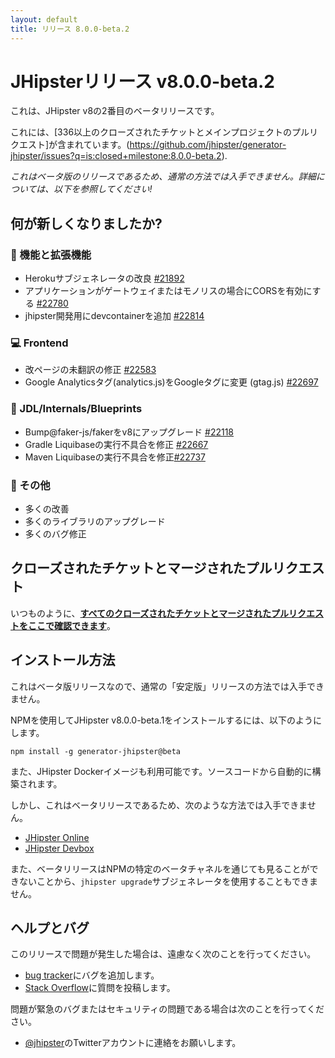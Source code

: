 ```yaml
---
layout: default
title: リリース 8.0.0-beta.2
---
```


JHipsterリリース v8.0.0-beta.2
==================

これは、JHipster v8の2番目のベータリリースです。

これには、[336以上のクローズされたチケットとメインプロジェクトのプルリクエスト]が含まれています。(https://github.com/jhipster/generator-jhipster/issues?q=is:closed+milestone:8.0.0-beta.2).

_これはベータ版のリリースであるため、通常の方法では入手できません。詳細については、以下を参照してください!_


何が新しくなりましたか?
------------

### :gem: 機能と拡張機能
- Herokuサブジェネレータの改良 [#21892](https://github.com/jhipster/generator-jhipster/pull/21892)
- アプリケーションがゲートウェイまたはモノリスの場合にCORSを有効にする [#22780](https://github.com/jhipster/generator-jhipster/pull/22780)
- jhipster開発用にdevcontainerを追加 [#22814](https://github.com/jhipster/generator-jhipster/pull/22814)

### :computer: Frontend
- 改ページの未翻訳の修正 [#22583](https://github.com/jhipster/generator-jhipster/pull/22583)
- Google Analyticsタグ(analytics.js)をGoogleタグに変更 (gtag.js)  [#22697](https://github.com/jhipster/generator-jhipster/pull/22697)

### :paw_prints: JDL/Internals/Blueprints
- Bump@faker-js/fakerをv8にアップグレード [#22118](https://github.com/jhipster/generator-jhipster/pull/22118)
- Gradle Liquibaseの実行不具合を修正 [#22667](https://github.com/jhipster/generator-jhipster/pull/22667)
- Maven Liquibaseの実行不具合を修正[#22737](https://github.com/jhipster/generator-jhipster/pull/22737)

### :scroll: その他
- 多くの改善
- 多くのライブラリのアップグレード
- 多くのバグ修正


クローズされたチケットとマージされたプルリクエスト
------------
いつものように、__[すべてのクローズされたチケットとマージされたプルリクエストをここで確認できます](https://github.com/jhipster/generator-jhipster/issues?q=is:closed+milestone:8.0.0-beta.2)__。


インストール方法
------------

これはベータ版リリースなので、通常の「安定版」リリースの方法では入手できません。

NPMを使用してJHipster v8.0.0-beta.1をインストールするには、以下のようにします。

    npm install -g generator-jhipster@beta

また、JHipster Dockerイメージも利用可能です。ソースコードから自動的に構築されます。

しかし、これはベータリリースであるため、次のような方法では入手できません。

- [JHipster Online](https://start.jhipster.tech)
- [JHipster Devbox](https://github.com/jhipster/jhipster-devbox)

また、ベータリリースはNPMの特定のベータチャネルを通じても見ることができないことから、`jhipster upgrade`サブジェネレータを使用することもできません。


ヘルプとバグ
--------------

このリリースで問題が発生した場合は、遠慮なく次のことを行ってください。

- [bug tracker](https://github.com/jhipster/generator-jhipster/issues?state=open)にバグを追加します。
- [Stack Overflow](http://stackoverflow.com/tags/jhipster/info)に質問を投稿します。

問題が緊急のバグまたはセキュリティの問題である場合は次のことを行ってください。

- [@jhipster](https://twitter.com/jhipster)のTwitterアカウントに連絡をお願いします。
